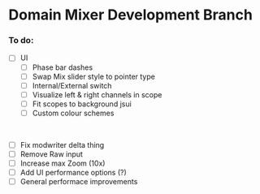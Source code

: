 # Domain Mixer Development Branch

### To do:

- [ ] UI
  - [ ] Phase bar dashes
  - [ ] Swap Mix slider style to pointer type 
  - [ ] Internal/External switch
  - [ ] Visualize left & right channels in scope 
  - [ ] Fit scopes to background jsui
  - [ ] Custom colour schemes
  
<br>

- [ ] Fix modwriter delta thing 
- [ ] Remove Raw input
- [ ] Increase max Zoom (10x)
- [ ] Add UI performance options (?)
- [ ] General performace improvements 
